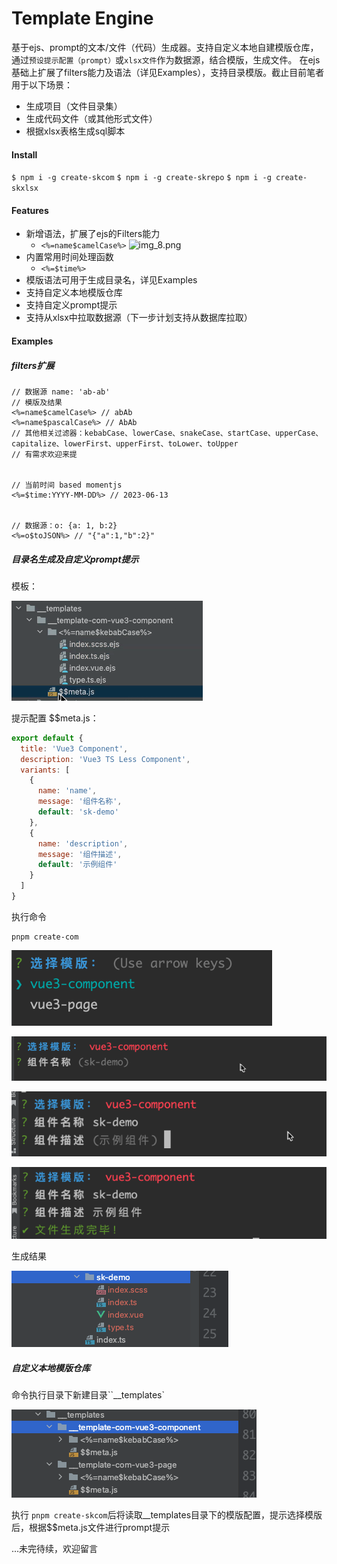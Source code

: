 # Template Engine
基于ejs、prompt的文本/文件（代码）生成器。支持自定义本地自建模版仓库，通过`预设提示配置（prompt）`或`xlsx文件`作为数据源，结合模版，生成文件。
在ejs基础上扩展了filters能力及语法（详见Examples），支持目录模版。截止目前笔者用于以下场景：
- 生成项目（文件目录集）
- 生成代码文件（或其他形式文件）
- 根据xlsx表格生成sql脚本

#### Install

```$ npm i -g create-skcom```
```$ npm i -g create-skrepo```
```$ npm i -g create-skxlsx```

#### Features

- 新增语法，扩展了ejs的Filters能力
  - ```<%=name$camelCase%>```
![img_8.png](img_8.png)
- 内置常用时间处理函数
  - ```<%=$time%>```
- 模版语法可用于生成目录名，详见Examples
- 支持自定义本地模版仓库
- 支持自定义prompt提示
- 支持从xlsx中拉取数据源（下一步计划支持从数据库拉取）

#### Examples

##### filters扩展
```ejs
// 数据源 name: 'ab-ab'
// 模版及结果
<%=name$camelCase%> // abAb
<%=name$pascalCase%> // AbAb
// 其他相关过滤器：kebabCase、lowerCase、snakeCase、startCase、upperCase、capitalize、lowerFirst、upperFirst、toLower、toUpper
// 有需求欢迎来提


// 当前时间 based momentjs
<%=$time:YYYY-MM-DD%> // 2023-06-13


// 数据源：o: {a: 1, b:2}
<%=o$toJSON%> // "{"a":1,"b":2}"
```

##### 目录名生成及自定义prompt提示

模板：

![img_1.png](img_1.png)

提示配置 $$meta.js：

```js
export default {
  title: 'Vue3 Component',
  description: 'Vue3 TS Less Component',
  variants: [
    {
      name: 'name',
      message: '组件名称',
      default: 'sk-demo'
    },
    {
      name: 'description',
      message: '组件描述',
      default: '示例组件'
    }
  ]
}
```
执行命令
```shell
pnpm create-com
```
![img_2.png](img_2.png)

![img_3.png](img_3.png)

![img_4.png](img_4.png)

![img_5.png](img_5.png)

生成结果

![img_6.png](img_6.png)



##### 自定义本地模版仓库

命令执行目录下新建目录``__templates`

![img_7.png](img_7.png)

执行 ```pnpm create-skcom```后将读取__templates目录下的模版配置，提示选择模版后，根据$$meta.js文件进行prompt提示


...未完待续，欢迎留言







